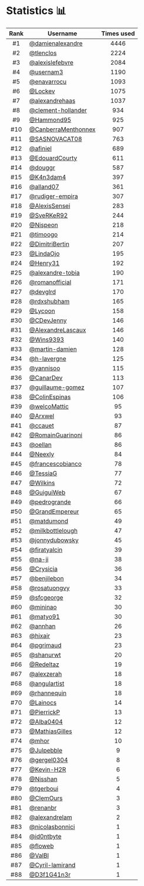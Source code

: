 # Statistics 📊

|Rank|Username|Times used|
:--------:|--------|:--------:|
|#1|[@damienalexandre](https://github.com/damienalexandre)|4446|
|#2|[@tlenclos](https://github.com/tlenclos)|2224|
|#3|[@alexislefebvre](https://github.com/alexislefebvre)|2084|
|#4|[@usernam3](https://github.com/usernam3)|1190|
|#5|[@enavarrocu](https://github.com/enavarrocu)|1093|
|#6|[@Lockev](https://github.com/Lockev)|1075|
|#7|[@alexandrehaas](https://github.com/alexandrehaas)|1037|
|#8|[@clement-hollander](https://github.com/clement-hollander)|934|
|#9|[@Hammond95](https://github.com/Hammond95)|925|
|#10|[@CanberraMenthonnex](https://github.com/CanberraMenthonnex)|907|
|#11|[@SASNOVACAT08](https://github.com/SASNOVACAT08)|763|
|#12|[@afiniel](https://github.com/afiniel)|689|
|#13|[@EdouardCourty](https://github.com/EdouardCourty)|611|
|#14|[@douggr](https://github.com/douggr)|587|
|#15|[@K4n3dam4](https://github.com/K4n3dam4)|397|
|#16|[@alland07](https://github.com/alland07)|361|
|#17|[@rudiger-empira](https://github.com/rudiger-empira)|307|
|#18|[@AlexisSensei](https://github.com/AlexisSensei)|283|
|#19|[@SveRKeR92](https://github.com/SveRKeR92)|244|
|#20|[@Nispeon](https://github.com/Nispeon)|218|
|#21|[@timoogo](https://github.com/timoogo)|214|
|#22|[@DimitriBertin](https://github.com/DimitriBertin)|207|
|#23|[@LindaOjo](https://github.com/LindaOjo)|195|
|#24|[@Henry31](https://github.com/Henry31)|192|
|#25|[@alexandre-tobia](https://github.com/alexandre-tobia)|190|
|#26|[@romanofficial](https://github.com/romanofficial)|171|
|#27|[@devglrd](https://github.com/devglrd)|170|
|#28|[@rdxshubham](https://github.com/rdxshubham)|165|
|#29|[@Lycoon](https://github.com/Lycoon)|158|
|#30|[@CDevJenny](https://github.com/CDevJenny)|146|
|#31|[@AlexandreLascaux](https://github.com/AlexandreLascaux)|146|
|#32|[@Wins9393](https://github.com/Wins9393)|140|
|#33|[@martin-damien](https://github.com/martin-damien)|128|
|#34|[@h-lavergne](https://github.com/h-lavergne)|125|
|#35|[@yannisoo](https://github.com/yannisoo)|115|
|#36|[@CanarDev](https://github.com/CanarDev)|113|
|#37|[@guillaume-gomez](https://github.com/guillaume-gomez)|107|
|#38|[@ColinEspinas](https://github.com/ColinEspinas)|106|
|#39|[@welcoMattic](https://github.com/welcoMattic)|95|
|#40|[@Arxwel](https://github.com/Arxwel)|93|
|#41|[@ccauet](https://github.com/ccauet)|87|
|#42|[@RomainGuarinoni](https://github.com/RomainGuarinoni)|86|
|#43|[@oellan](https://github.com/oellan)|86|
|#44|[@Neexly](https://github.com/Neexly)|84|
|#45|[@francescobianco](https://github.com/francescobianco)|78|
|#46|[@TessiaG](https://github.com/TessiaG)|77|
|#47|[@Wilkins](https://github.com/Wilkins)|72|
|#48|[@GuiguiWeb](https://github.com/GuiguiWeb)|67|
|#49|[@pedrogrande](https://github.com/pedrogrande)|66|
|#50|[@GrandEmpereur](https://github.com/GrandEmpereur)|65|
|#51|[@matdumond](https://github.com/matdumond)|49|
|#52|[@milkbottlelough](https://github.com/milkbottlelough)|47|
|#53|[@jonnydubowsky](https://github.com/jonnydubowsky)|45|
|#54|[@firatyalcin](https://github.com/firatyalcin)|39|
|#55|[@na-ji](https://github.com/na-ji)|38|
|#56|[@Crysicia](https://github.com/Crysicia)|36|
|#57|[@benjilebon](https://github.com/benjilebon)|34|
|#58|[@rosatuongvy](https://github.com/rosatuongvy)|33|
|#59|[@sfcgeorge](https://github.com/sfcgeorge)|32|
|#60|[@mininao](https://github.com/mininao)|30|
|#61|[@matyo91](https://github.com/matyo91)|30|
|#62|[@annhan](https://github.com/annhan)|26|
|#63|[@hixair](https://github.com/hixair)|23|
|#64|[@pgrimaud](https://github.com/pgrimaud)|23|
|#65|[@shanurwt](https://github.com/shanurwt)|20|
|#66|[@Redeltaz](https://github.com/Redeltaz)|19|
|#67|[@alexzerah](https://github.com/alexzerah)|18|
|#68|[@angulartist](https://github.com/angulartist)|18|
|#69|[@rhannequin](https://github.com/rhannequin)|18|
|#70|[@Lainocs](https://github.com/Lainocs)|14|
|#71|[@PierrickP](https://github.com/PierrickP)|13|
|#72|[@Alba0404](https://github.com/Alba0404)|12|
|#73|[@MathiasGilles](https://github.com/MathiasGilles)|12|
|#74|[@mhor](https://github.com/mhor)|10|
|#75|[@Julpebble](https://github.com/Julpebble)|9|
|#76|[@gergel0304](https://github.com/gergel0304)|8|
|#77|[@Kevin-H2R](https://github.com/Kevin-H2R)|6|
|#78|[@Nisshan](https://github.com/Nisshan)|5|
|#79|[@tgerboui](https://github.com/tgerboui)|4|
|#80|[@ClemOurs](https://github.com/ClemOurs)|3|
|#81|[@renanbr](https://github.com/renanbr)|3|
|#82|[@alexandrelam](https://github.com/alexandrelam)|2|
|#83|[@nicolasbonnici](https://github.com/nicolasbonnici)|1|
|#84|[@id0ntbyte](https://github.com/id0ntbyte)|1|
|#85|[@floweb](https://github.com/floweb)|1|
|#86|[@ValBl](https://github.com/ValBl)|1|
|#87|[@Cyril-lamirand](https://github.com/Cyril-lamirand)|1|
|#88|[@D3f1G41n3r](https://github.com/D3f1G41n3r)|1|
